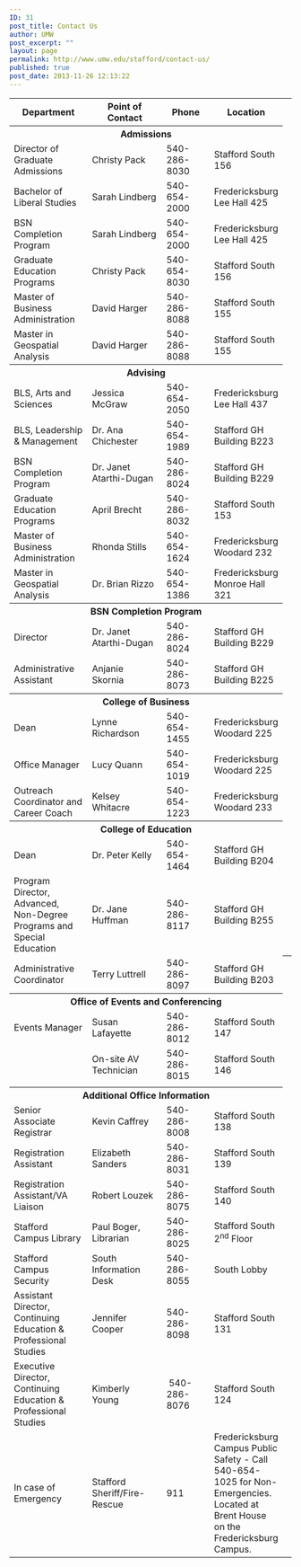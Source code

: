```yaml
---
ID: 31
post_title: Contact Us
author: UMW
post_excerpt: ""
layout: page
permalink: http://www.umw.edu/stafford/contact-us/
published: true
post_date: 2013-11-26 12:13:22
---
```

<table>
<tbody>
<tr>
<th width="30%">Department</th>
<th width="30%">Point of Contact</th>
<th width="20%">Phone</th>
<th width="20%">Location</th>
</tr>
<tr>
<th colspan="4">Admissions</th>
</tr>
<tr>
<td>Director of Graduate Admissions</td>
<td>Christy Pack</td>
<td>540-286-8030</td>
<td>Stafford
South 156</td>
</tr>
<tr>
<td>Bachelor of Liberal Studies</td>
<td>Sarah Lindberg</td>
<td>540-654-2000</td>
<td>Fredericksburg
Lee Hall 425</td>
</tr>
<tr>
<td>BSN Completion Program</td>
<td>Sarah Lindberg</td>
<td>540-654-2000</td>
<td>Fredericksburg
Lee Hall 425</td>
</tr>
<tr>
<td>Graduate Education Programs</td>
<td>Christy Pack</td>
<td>540-654-8030</td>
<td>Stafford
South 156</td>
</tr>
<tr>
<td>Master of Business Administration</td>
<td>David Harger</td>
<td>540-286-8088</td>
<td>Stafford
South 155</td>
</tr>
<tr>
<td>Master in Geospatial Analysis</td>
<td>David Harger</td>
<td>540-286-8088</td>
<td>Stafford
South 155</td>
</tr>
<tr>
<th colspan="4">Advising</th>
</tr>
<tr>
<td>BLS, Arts and Sciences</td>
<td>Jessica McGraw</td>
<td>540-654-2050</td>
<td>Fredericksburg
Lee Hall 437</td>
</tr>
<tr>
<td>BLS, Leadership &amp; Management</td>
<td>Dr. Ana Chichester</td>
<td>540-654-1989</td>
<td>Stafford
GH Building B223</td>
</tr>
<tr>
<td>BSN Completion Program</td>
<td>Dr. Janet Atarthi-Dugan</td>
<td>540-286-8024</td>
<td>Stafford
GH Building B229</td>
</tr>
<tr>
<td>Graduate Education Programs</td>
<td>April Brecht</td>
<td>540-286-8032</td>
<td>Stafford
South 153</td>
</tr>
<tr>
<td>Master of Business Administration</td>
<td>Rhonda Stills</td>
<td>540-654-1624</td>
<td>Fredericksburg
Woodard 232</td>
</tr>
<tr>
<td>Master in Geospatial Analysis</td>
<td>Dr. Brian Rizzo</td>
<td>540-654-1386</td>
<td>Fredericksburg
Monroe Hall 321</td>
</tr>
<tr>
<th colspan="4">BSN Completion Program</th>
</tr>
<tr>
<td>Director</td>
<td>Dr. Janet Atarthi-Dugan</td>
<td>540-286-8024</td>
<td>Stafford
GH Building B229</td>
</tr>
<tr>
<td>Administrative Assistant</td>
<td>Anjanie Skornia</td>
<td>540-286-8073</td>
<td>Stafford
GH Building B225</td>
</tr>
<tr>
<th colspan="4">College of Business</th>
</tr>
<tr>
<td>Dean</td>
<td>Lynne Richardson</td>
<td>540-654-1455</td>
<td>Fredericksburg
Woodard 225</td>
</tr>
<tr>
<td>Office Manager</td>
<td>Lucy Quann</td>
<td>540-654-1019</td>
<td>Fredericksburg
Woodard 225</td>
</tr>
<tr>
<td>Outreach Coordinator and Career Coach</td>
<td>Kelsey Whitacre</td>
<td>540-654-1223</td>
<td>Fredericksburg
Woodard 233</td>
</tr>
<tr>
<th colspan="4">College of Education</th>
</tr>
<tr>
<td>Dean</td>
<td>Dr. Peter Kelly</td>
<td>540-654-1464</td>
<td>Stafford
GH Building B204</td>
</tr>
<tr>
<td>Program Director, Advanced, Non-Degree Programs and Special Education</td>
<td>Dr. Jane Huffman</td>
<td>540-286-8117</td>
<td>Stafford
GH Building B255</td>
</tr>
<tr>
<td>Administrative Coordinator</td>
<td>Terry Luttrell</td>
<td>540-286-8097</td>
<td>Stafford
GH Building B203</td>
<th colspan="4"></th>
</tr>
<tr>
<th colspan="4">Office of Events and Conferencing</th>
</tr>
<tr>
<td>Events Manager</td>
<td>Susan Lafayette</td>
<td>540-286-8012</td>
<td>Stafford
South 147</td>
</tr>
<tr>
<td></td>
<td>On-site AV Technician</td>
<td>540-286-8015</td>
<td>Stafford
South 146</td>
</tr>
<tr>
<td></td>
<td></td>
<td></td>
<td></td>
</tr>
<tr>
<th colspan="4">Additional Office Information</th>
</tr>
<tr>
<td>Senior Associate Registrar</td>
<td>Kevin Caffrey</td>
<td>540-286-8008</td>
<td>Stafford
South 138</td>
</tr>
<tr>
<td>Registration Assistant</td>
<td>Elizabeth Sanders</td>
<td>540-286-8031</td>
<td>Stafford
South 139</td>
</tr>
<tr>
<td>Registration Assistant/VA Liaison</td>
<td>Robert Louzek</td>
<td>540-286-8075</td>
<td>Stafford
South 140</td>
</tr>
<tr>
<td>Stafford Campus Library</td>
<td>Paul Boger, Librarian</td>
<td>540-286-8025</td>
<td>Stafford
South 2<sup>nd</sup> Floor</td>
</tr>
<tr>
<td>Stafford Campus Security</td>
<td>South Information Desk</td>
<td>540-286-8055</td>
<td>South Lobby</td>
</tr>
<tr>
<td>Assistant Director, Continuing Education &amp; Professional Studies</td>
<td>Jennifer Cooper</td>
<td>540-286-8098</td>
<td>Stafford South 131</td>
</tr>
<tr>
<td>Executive Director, Continuing Education &amp; Professional Studies</td>
<td>Kimberly Young</td>
<td> 540-286-8076</td>
<td>Stafford South 124</td>
</tr>
<tr>
<td>In case of Emergency</td>
<td>Stafford Sheriff/Fire-Rescue</td>
<td>911</td>
<td>Fredericksburg Campus Public Safety - Call 540-654-1025 for Non-Emergencies. Located at Brent House on the Fredericksburg Campus.</td>
</tr>
</tbody>
</table>